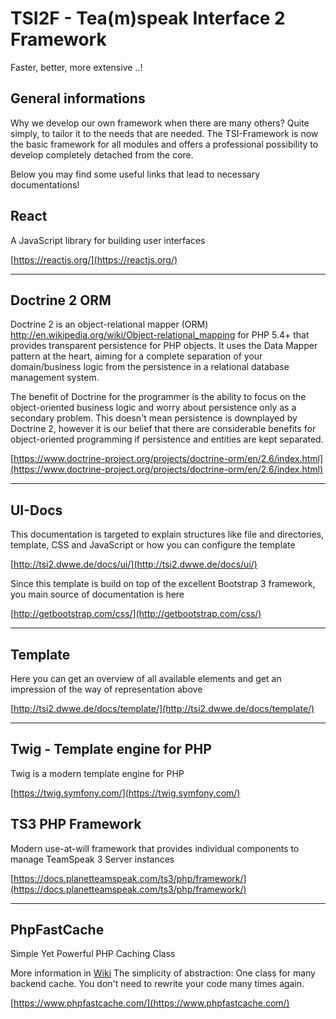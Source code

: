 # TSI2F - Tea(m)speak Interface 2 Framework
Faster, better, more extensive ..!

## General informations

Why we develop our own framework when there are many others? Quite simply, to tailor it to the needs that are needed.
The TSI-Framework is now the basic framework for all modules and offers a professional possibility to develop completely detached from the core.

Below you may find some useful links that lead to necessary documentations!

## React

A JavaScript library for building user interfaces

[https://reactjs.org/](https://reactjs.org/)

***

## Doctrine 2 ORM

Doctrine 2 is an object-relational mapper (ORM) <http://en.wikipedia.org/wiki/Object-relational_mapping> for PHP 5.4+ that provides transparent persistence for PHP objects. It uses the Data Mapper pattern at the heart, aiming for a complete separation of your domain/business logic from the persistence in a relational database management system.

The benefit of Doctrine for the programmer is the ability to focus on the object-oriented business logic and worry about persistence only as a secondary problem. This doesn't mean persistence is downplayed by Doctrine 2, however it is our belief that there are considerable benefits for object-oriented programming if persistence and entities are kept separated.

[https://www.doctrine-project.org/projects/doctrine-orm/en/2.6/index.html](https://www.doctrine-project.org/projects/doctrine-orm/en/2.6/index.html)

***

## UI-Docs

This documentation is targeted to explain structures like file and directories, template, 
CSS and JavaScript or how you can configure the template

[http://tsi2.dwwe.de/docs/ui/](http://tsi2.dwwe.de/docs/ui/)

Since this template is build on top of the excellent Bootstrap 3 framework, you main source of documentation is here 

[http://getbootstrap.com/css/](http://getbootstrap.com/css/)

***

## Template

Here you can get an overview of all available elements and get an impression of the way of representation above

[http://tsi2.dwwe.de/docs/template/](http://tsi2.dwwe.de/docs/template/)

***

## Twig - Template engine for PHP 

Twig is a modern template engine for PHP

[https://twig.symfony.com/](https://twig.symfony.com/)

## TS3 PHP Framework

Modern use-at-will framework that provides individual components to manage TeamSpeak 3 Server instances

[https://docs.planetteamspeak.com/ts3/php/framework/](https://docs.planetteamspeak.com/ts3/php/framework/)

***

## PhpFastCache

Simple Yet Powerful PHP Caching Class

More information in [Wiki](https://github.com/PHPSocialNetwork/phpfastcache/wiki) The simplicity of abstraction: One class for many backend cache. You don't need to rewrite your code many times again.

[https://www.phpfastcache.com/](https://www.phpfastcache.com/)

